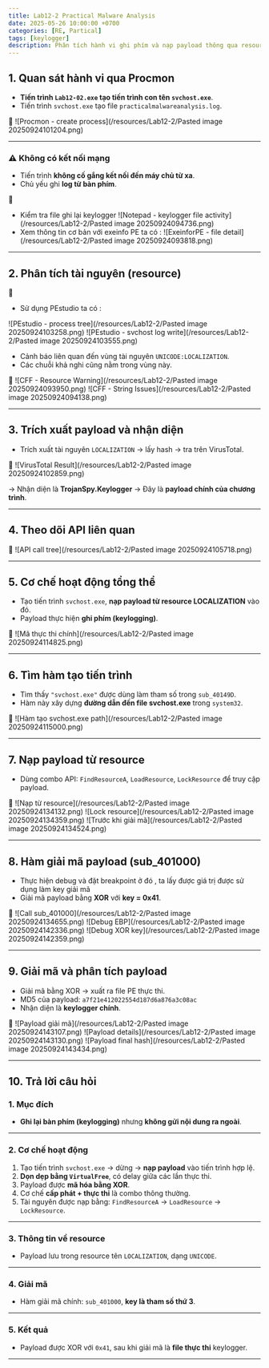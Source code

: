 ```yaml
---
title: Lab12-2 Practical Malware Analysis
date: 2025-05-26 10:00:00 +0700
categories: [RE, Partical]
tags: [keylogger]
description: Phân tích hành vi ghi phím và nạp payload thông qua resource LOCALIZATION.
---
```


## **1. Quan sát hành vi qua Procmon**

- **Tiến trình `Lab12-02.exe` tạo tiến trình con tên `svchost.exe`**.
- Tiến trình `svchost.exe` tạo file `practicalmalwareanalysis.log`.

📸
![Procmon - create process](/resources/Lab12-2/Pasted image 20250924101204.png)

---

### ⚠️ Không có kết nối mạng

- Tiến trình **không cố gắng kết nối đến máy chủ từ xa**.
- Chủ yếu ghi **log từ bàn phím**.

📸
- Kiểm tra file ghi lại keylogger
![Notepad - keylogger file activity](/resources/Lab12-2/Pasted image 20250924094736.png)
- Xem thông tin cơ bản với exeinfo PE ta có :
![ExeinforPE - file detail](/resources/Lab12-2/Pasted image 20250924093818.png)

---

## **2. Phân tích tài nguyên (resource)**
📸
- Sử dụng PEstudio ta có :

![PEstudio - process tree](/resources/Lab12-2/Pasted image 20250924103258.png)
![PEstudio - svchost log write](/resources/Lab12-2/Pasted image 20250924103555.png)

- Cảnh báo liên quan đến vùng tài nguyên `UNICODE:LOCALIZATION`.
- Các chuỗi khả nghi cũng nằm trong vùng này.

📸
![CFF - Resource Warning](/resources/Lab12-2/Pasted image 20250924093950.png)
![CFF - String Issues](/resources/Lab12-2/Pasted image 20250924094138.png)

---

## **3. Trích xuất payload và nhận diện**

- Trích xuất tài nguyên `LOCALIZATION` → lấy hash → tra trên VirusTotal.

📸
![VirusTotal Result](/resources/Lab12-2/Pasted image 20250924102859.png)

→ Nhận diện là **TrojanSpy.Keylogger** → Đây là **payload chính của chương trình**.

---

## **4. Theo dõi API liên quan**

📸
![API call tree](/resources/Lab12-2/Pasted image 20250924105718.png)

---

## **5. Cơ chế hoạt động tổng thể**

- Tạo tiến trình `svchost.exe`, **nạp payload từ resource LOCALIZATION** vào đó.
- Payload thực hiện **ghi phím (keylogging)**.

📸
![Mã thực thi chính](/resources/Lab12-2/Pasted image 20250924114825.png)

---

## **6. Tìm hàm tạo tiến trình**

- Tìm thấy `"svchost.exe"` được dùng làm tham số trong `sub_40149D`.
- Hàm này xây dựng **đường dẫn đến file svchost.exe** trong `system32`.

📸
![Hàm tạo svchost.exe path](/resources/Lab12-2/Pasted image 20250924115000.png)

---

## **7. Nạp payload từ resource**

- Dùng combo API: `FindResourceA`, `LoadResource`, `LockResource` để truy cập payload.

📸
![Nạp từ resource](/resources/Lab12-2/Pasted image 20250924134132.png)
![Lock resource](/resources/Lab12-2/Pasted image 20250924134359.png)
![Trước khi giải mã](/resources/Lab12-2/Pasted image 20250924134524.png)

---

## **8. Hàm giải mã payload (sub_401000)**

- Thực hiện debug và đặt breakpoint ở đó , ta lấy được giá trị được sử dụng làm key giải mã
- Giải mã payload bằng **XOR** với **key = 0x41**.

📸
![Call sub_401000](/resources/Lab12-2/Pasted image 20250924134655.png)
![Debug EBP](/resources/Lab12-2/Pasted image 20250924142336.png)
![Debug XOR key](/resources/Lab12-2/Pasted image 20250924142359.png)

---

## **9. Giải mã và phân tích payload**

- Giải mã bằng XOR → xuất ra file PE thực thi.
- MD5 của payload: `a7f21e412022554d187d6a876a3c08ac`
- Nhận diện là **keylogger chính**.

📸
![Payload giải mã](/resources/Lab12-2/Pasted image 20250924143107.png)
![Payload details](/resources/Lab12-2/Pasted image 20250924143130.png)
![Payload final hash](/resources/Lab12-2/Pasted image 20250924143434.png)

---

## **10. Trả lời câu hỏi**

### 1. **Mục đích**
- **Ghi lại bàn phím (keylogging)** nhưng **không gửi nội dung ra ngoài**.

---

### 2. **Cơ chế hoạt động**
1. Tạo tiến trình `svchost.exe` → dừng → **nạp payload** vào tiến trình hợp lệ.
2. **Dọn dẹp bằng `VirtualFree`**, có delay giữa các lần thực thi.
3. Payload được **mã hóa bằng XOR**.
4. Cơ chế **cấp phát + thực thi** là combo thông thường.
5. Tài nguyên được nạp bằng:
   `FindResourceA` → `LoadResource` → `LockResource`.

---

### 3. **Thông tin về resource**
- Payload lưu trong resource tên `LOCALIZATION`, dạng `UNICODE`.

---

### 4. **Giải mã**
- Hàm giải mã chính: `sub_401000`, **key là tham số thứ 3**.

---

### 5. **Kết quả**
- Payload được XOR với `0x41`, sau khi giải mã là **file thực thi** keylogger.

---

